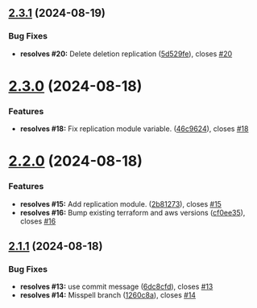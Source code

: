 ## [2.3.1](https://github.com/flagscript/terraform-aws-flagscript-s3-bucket/compare/v2.3.0...v2.3.1) (2024-08-19)


### Bug Fixes

* **resolves #20:** Delete deletion replication ([5d529fe](https://github.com/flagscript/terraform-aws-flagscript-s3-bucket/commit/5d529fe02c6efd53df745534945415259dbdaed1)), closes [#20](https://github.com/flagscript/terraform-aws-flagscript-s3-bucket/issues/20)

# [2.3.0](https://github.com/flagscript/terraform-aws-flagscript-s3-bucket/compare/v2.2.0...v2.3.0) (2024-08-18)


### Features

* **resolves #18:** Fix replication module variable. ([46c9624](https://github.com/flagscript/terraform-aws-flagscript-s3-bucket/commit/46c962476dbed2f48cb5c8f77451688865b572e4)), closes [#18](https://github.com/flagscript/terraform-aws-flagscript-s3-bucket/issues/18)

# [2.2.0](https://github.com/flagscript/terraform-aws-flagscript-s3-bucket/compare/v2.1.1...v2.2.0) (2024-08-18)


### Features

* **resolves #15:** Add replication module. ([2b81273](https://github.com/flagscript/terraform-aws-flagscript-s3-bucket/commit/2b812731a2be7ba92d8c12173de7eca7c6a67a39)), closes [#15](https://github.com/flagscript/terraform-aws-flagscript-s3-bucket/issues/15)
* **resolves #16:** Bump existing terraform and aws versions ([cf0ee35](https://github.com/flagscript/terraform-aws-flagscript-s3-bucket/commit/cf0ee356e1b0c320537b6df1d07a36cefc1aadae)), closes [#16](https://github.com/flagscript/terraform-aws-flagscript-s3-bucket/issues/16)

## [2.1.1](https://github.com/flagscript/terraform-aws-flagscript-s3-bucket/compare/v2.1.0...v2.1.1) (2024-08-18)


### Bug Fixes

* **resolves #13:** use commit message ([6dc8cfd](https://github.com/flagscript/terraform-aws-flagscript-s3-bucket/commit/6dc8cfd39775183450ef6c28d2b854f75c6e6e6b)), closes [#13](https://github.com/flagscript/terraform-aws-flagscript-s3-bucket/issues/13)
* **resolves #14:** Misspell branch ([1260c8a](https://github.com/flagscript/terraform-aws-flagscript-s3-bucket/commit/1260c8a47864b96687ba1cd71a266f7f31db23d0)), closes [#14](https://github.com/flagscript/terraform-aws-flagscript-s3-bucket/issues/14)
